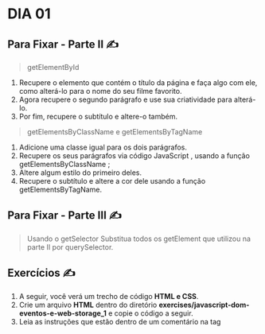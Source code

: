 # DIA 01

## Para Fixar - Parte II :writing_hand:

> getElementById
1. Recupere o elemento que contém o título da página e faça algo com ele, como alterá-lo para o nome do seu filme favorito.
2. Agora recupere o segundo parágrafo e use sua criatividade para alterá-lo.
3. Por fim, recupere o subtítulo e altere-o também.

> getElementsByClassName e getElementsByTagName
1. Adicione uma classe igual para os dois parágrafos.
2. Recupere os seus parágrafos via código JavaScript , usando a função getElementsByClassName ;
3. Altere algum estilo do primeiro deles.
4. Recupere o subtítulo e altere a cor dele usando a função getElementsByTagName.


## Para Fixar - Parte III :writing_hand:

> Usando o getSelector
Substitua todos os getElement que utilizou na parte II por querySelector.


## Exercícios :writing_hand:
1. A seguir, você verá um trecho de código **HTML e CSS**.
1. Crie um arquivo **HTML** dentro do diretório **exercises/javascript-dom-eventos-e-web-storage_1** e copie o código a seguir.
1. Leia as instruções que estão dentro de um comentário na tag **<script>**.